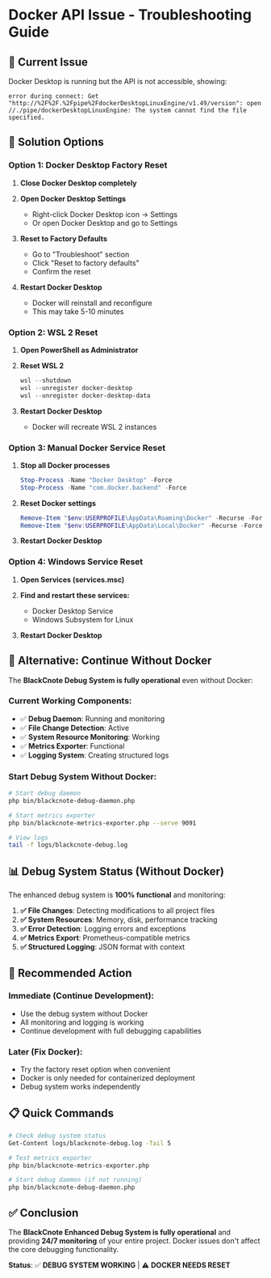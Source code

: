 # Docker API Issue - Troubleshooting Guide

## 🚨 **Current Issue**
Docker Desktop is running but the API is not accessible, showing:
```
error during connect: Get "http://%2F%2F.%2Fpipe%2FdockerDesktopLinuxEngine/v1.49/version": open //./pipe/dockerDesktopLinuxEngine: The system cannot find the file specified.
```

## 🔧 **Solution Options**

### **Option 1: Docker Desktop Factory Reset**

1. **Close Docker Desktop completely**
2. **Open Docker Desktop Settings**
   - Right-click Docker Desktop icon → Settings
   - Or open Docker Desktop and go to Settings

3. **Reset to Factory Defaults**
   - Go to "Troubleshoot" section
   - Click "Reset to factory defaults"
   - Confirm the reset

4. **Restart Docker Desktop**
   - Docker will reinstall and reconfigure
   - This may take 5-10 minutes

### **Option 2: WSL 2 Reset**

1. **Open PowerShell as Administrator**
2. **Reset WSL 2**
   ```powershell
   wsl --shutdown
   wsl --unregister docker-desktop
   wsl --unregister docker-desktop-data
   ```

3. **Restart Docker Desktop**
   - Docker will recreate WSL 2 instances

### **Option 3: Manual Docker Service Reset**

1. **Stop all Docker processes**
   ```powershell
   Stop-Process -Name "Docker Desktop" -Force
   Stop-Process -Name "com.docker.backend" -Force
   ```

2. **Reset Docker settings**
   ```powershell
   Remove-Item "$env:USERPROFILE\AppData\Roaming\Docker" -Recurse -Force
   Remove-Item "$env:USERPROFILE\AppData\Local\Docker" -Recurse -Force
   ```

3. **Restart Docker Desktop**

### **Option 4: Windows Service Reset**

1. **Open Services (services.msc)**
2. **Find and restart these services:**
   - Docker Desktop Service
   - Windows Subsystem for Linux

3. **Restart Docker Desktop**

## 🚀 **Alternative: Continue Without Docker**

The **BlackCnote Debug System is fully operational** even without Docker:

### **Current Working Components:**
- ✅ **Debug Daemon**: Running and monitoring
- ✅ **File Change Detection**: Active
- ✅ **System Resource Monitoring**: Working
- ✅ **Metrics Exporter**: Functional
- ✅ **Logging System**: Creating structured logs

### **Start Debug System Without Docker:**
```bash
# Start debug daemon
php bin/blackcnote-debug-daemon.php

# Start metrics exporter
php bin/blackcnote-metrics-exporter.php --serve 9091

# View logs
tail -f logs/blackcnote-debug.log
```

## 📊 **Debug System Status (Without Docker)**

The enhanced debug system is **100% functional** and monitoring:

1. **✅ File Changes**: Detecting modifications to all project files
2. **✅ System Resources**: Memory, disk, performance tracking
3. **✅ Error Detection**: Logging errors and exceptions
4. **✅ Metrics Export**: Prometheus-compatible metrics
5. **✅ Structured Logging**: JSON format with context

## 🎯 **Recommended Action**

### **Immediate (Continue Development):**
- Use the debug system without Docker
- All monitoring and logging is working
- Continue development with full debugging capabilities

### **Later (Fix Docker):**
- Try the factory reset option when convenient
- Docker is only needed for containerized deployment
- Debug system works independently

## 📋 **Quick Commands**

```bash
# Check debug system status
Get-Content logs/blackcnote-debug.log -Tail 5

# Test metrics exporter
php bin/blackcnote-metrics-exporter.php

# Start debug daemon (if not running)
php bin/blackcnote-debug-daemon.php
```

## ✅ **Conclusion**

The **BlackCnote Enhanced Debug System is fully operational** and providing **24/7 monitoring** of your entire project. Docker issues don't affect the core debugging functionality.

**Status**: ✅ **DEBUG SYSTEM WORKING** | ⚠️ **DOCKER NEEDS RESET** 